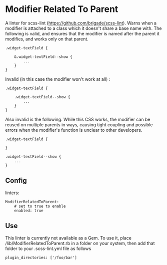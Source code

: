 Modifier Related To Parent
===
A linter for scss-lint (https://github.com/brigade/scss-lint). Warns when a modifier is attached to a class which it doesn't share a base name with. The following is valid, and ensures that the modifier is named after the parent it modifies, and works only on that parent.

    .widget-textField {

        &.widget-textField--show {
            ...
        }
    }

Invalid (in this case the modifier won't work at all) :

    .widget-textField {

        .widget-textField--show {
            ...
        }
    }

Also invalid is the following. While this CSS works, the modifier can be reused on multiple parents in ways, causing tight coupling and possible errors when the modifier's function is unclear to other developers.

    .widget-textField {

    }

    .widget-textField--show {
        ...
    }



Config
---

linters:

    ModifierRelatedToParent:
        # set to true to enable
        enabled: true

Use
---
This linter is currently not available as a Gem. To use it, place /lib/ModifierRelatedToParent.rb in a folder on your system, then add that folder to your .scss-lint.yml file as follows

    plugin_directories: ['/foo/bar']